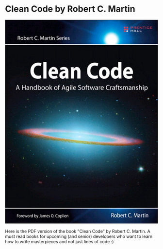 # Clean Code by Robert C. Martin
![book_cover](book_cover.png)

Here is the PDF version of the book "Clean Code" by Robert C. Martin. A must read books for upcoming (and senior) developers who want to learn how to write masterpieces and not just lines of code :)
